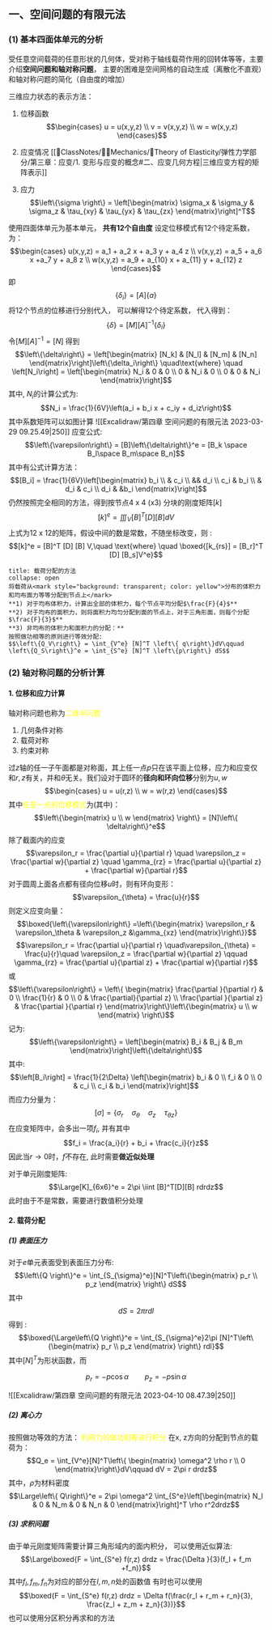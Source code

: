 ##  一、空间问题的有限元法
### (1) 基本四面体单元的分析
受任意空间载荷的任意形状的几何体，受对称于轴线载荷作用的回转体等等，主要介绍**空间问题和轴对称问题**， 主要的困难是空间网格的自动生成（离散化不直观）和轴对称问题的简化（自由度的增加）

三维应力状态的表示方法：
1. 位移函数
$$\begin{cases}
u = u(x,y,z) \\
v = v(x,y,z) \\
w = w(x,y,z)
\end{cases}$$
2. 应变情况
[[📘ClassNotes/👨‍🔧Mechanics/🔨Theory of Elasticity/弹性力学部分/第三章：应变/1. 变形与应变的概念#二、应变几何方程|三维应变方程的矩阵表示]]

3. 应力
$$\left\{\sigma \right\} = \left[\begin{matrix}
\sigma_x & \sigma_y & \sigma_z & \tau_{xy} &  \tau_{yx} & \tau_{zx}
\end{matrix}\right]^T$$

使用四面体单元为基本单元， **共有12个自由度**
设定位移模式有12个待定系数，为：
$$\begin{cases}
u(x,y,z) = a_1 + a_2 x + a_3 y  + a_4 z \\
v(x,y,z) = a_5 + a_6 x +a_7 y + a_8 z \\
w(x,y,z) = a_9 + a_{10} x + a_{11} y + a_{12} z
\end{cases}$$
即
$$\left\{\delta_i \right\}= [A] \left\{ a\right\}$$
将12个节点的位移进行分别代入， 可以解得12个待定系数， 代入得到：
$$\left\{ \delta \right\} = [M][A]^{-1}\left\{\delta_i\right\}$$
令$[M] [A]^{-1} = [N]$
得到
$$\left\{\delta\right\} = \left[\begin{matrix}
[N_k]  & [N_l] & [N_m] & [N_n]
\end{matrix}\right]\left\{\delta_i\right\} \quad\text{where} \quad  \left[N_i\right] = \left[\begin{matrix}
N_i & 0 & 0 \\
0 & N_i & 0 \\
0 & 0 & N_i
\end{matrix}\right]$$
其中, $N_i$的计算公式为: 
$$N_i =  \frac{1}{6V}\left(a_i + b_i x + c_iy + d_iz\right)$$
其中系数矩阵可以如图计算
![[Excalidraw/第四章 空间问题的有限元法 2023-03-29 09.25.49|250]]
应变公式: 
$$\left\{\varepsilon\right\} = [B]\left\{\delta\right\}^e = [B_k \space B_l\space B_m\space B_n]$$
其中有公式计算方法：
$$[B_i] = \frac{1}{6V}\left[\begin{matrix}
b_i \\
& c_i \\
&& d_i \\
c_i & b_i \\
& d_i & c_i \\
d_i & &b_i
\end{matrix}\right]$$
仍然按照完全相同的方法，得到按节点4 x 4 (x3) 分块的刚度矩阵$[k]$
$$[k]^e = \iiint_V[B]^T [D] [B] dV$$
上式为12 x 12的矩阵，假设中间的数是常数，不随坐标改变，则 : 
$$[k]^e = [B]^T [D] [B] V,\quad  \text{where} \quad \boxed{[k_{rs}] = [B_r]^T [D] [B_s]V^e}$$
`````ad-tip
title: 载荷分配的方法 
collapse: open
将载荷从<mark style="background: transparent; color: yellow">分布的体积力和均布面力等等分配到节点上</mark>
**1) 对于均布体积力，计算出全部的体积力，每个节点平均分配$\frac{F}{4}$**
**2) 对于均布的面积力，则将面积力均匀分配到面的节点上，对于三角形面，则每个分配$\frac{F}{3}$**
**3) 非均布的体积力和面积力的分配：**
按照做功相等的原则进行等效分配:
$$\left\{Q_V\right\} = \int_{V^e} [N]^T \left\{ q\right\}dV\qquad \left\{Q_S\right\}^e = \int_{S^e} [N]^T \left\{p\right\} dS$$

`````

### (2) 轴对称问题的分析计算
#### 1. 位移和应力计算
轴对称问题也称为<mark style="background: transparent; color: yellow">二维半问题</mark>
1. 几何条件对称
2. 载荷对称
3. 约束对称

过$z$轴的任一子午面都是对称面，其上任一点$p$只在该平面上位移，应力和应变仅和$r,z$有关，并和$\theta$无关。我们设对于圆环的**径向和环向位移**分别为$u,w$
$$\begin{cases}
u = u(r,z) \\
w = w(r,z)
\end{cases}$$
其中<mark style="background: transparent; color: yellow">任意一点的位移模式</mark>为(其中)：
$$\left\{\begin{matrix}
u \\ w 
\end{matrix} \right\} = [N]\left\{ \delta\right\}^e$$
除了截面内的应变
$$\varepsilon_r = \frac{\partial u}{\partial r} \quad \varepsilon_z = \frac{\partial w}{\partial z} \quad \gamma_{rz} = \frac{\partial u}{\partial z} + \frac{\partial w}{\partial r}$$
对于圆周上面各点都有径向位移$u$时，则有环向变形：
$$\varepsilon_{\theta} = \frac{u}{r}$$
则定义应变向量：
$$\boxed{\left\{\varepsilon\right\} =\left\{\begin{matrix}
\varepsilon_r & \varepsilon_\theta & \varepsilon_z &\gamma_{xz}
\end{matrix}\right\}}$$
$$\varepsilon_r = \frac{\partial u}{\partial r} \quad\varepsilon_{\theta} = \frac{u}{r}\quad  \varepsilon_z = \frac{\partial w}{\partial z} \qquad  \gamma_{rz} = \frac{\partial u}{\partial z} + \frac{\partial w}{\partial r}$$
或
$$\left\{\varepsilon\right\} = \left\{ \begin{matrix}
\frac{\partial }{\partial r} & 0 \\
\frac{1}{r} &  0 \\ 
0 & \frac{\partial}{\partial z} \\
\frac{\partial }{\partial z} & \frac{\partial }{\partial r}
\end{matrix}\right\}\left\{\begin{matrix}
u \\ w
\end{matrix} \right\}$$
记为: 
$$\left\{\varepsilon\right\} = \left[\begin{matrix}
B_i & B_j & B_m
\end{matrix}\right]\left\{\delta\right\}$$
其中: 
$$\left[B_i\right] = \frac{1}{2\Delta} \left[\begin{matrix}
b_i & 0 \\
f_i & 0 \\
0  & c_i \\
c_i & b_i
\end{matrix}\right]$$
而应力分量为：
$$[\sigma] = \left\{ \sigma_r \quad  \sigma_{\theta} \quad  \sigma_{z} \quad   \tau_{\theta z} \right\}$$
在应变矩阵中，会多出一项$f_i$, 并有其中
$$f_i = \frac{a_i}{r} + b_i + \frac{c_i}{r}z$$
因此当$r\rightarrow 0$时，$f$不存在, 此时需要**做近似处理**

对于单元刚度矩阵: 
$$\Large[K]_{6x6}^e = 2\pi \iint [B]^T[D][B] rdrdz$$
此时由于不是常数，需要进行数值积分处理

#### 2. 载荷分配
##### (1) 表面压力
对于$e$单元表面受到表面压力分布:  
$$\left\{Q \right\}^e = \int_{S_{\sigma}^e}[N]^T\left\{\begin{matrix}
p_r \\ p_z
\end{matrix} \right\} dS$$
其中
$$dS = 2\pi r dl$$
得到 : 
$$\boxed{\Large\left\{Q \right\}^e = \int_{S_{\sigma}^e}2\pi [N]^T\left\{\begin{matrix}
p_r \\ p_z
\end{matrix} \right\} rdl}$$
其中$[N]^T$为形状函数，而

$$p_r = -p \cos \alpha\qquad  p_z = -p\sin \alpha$$

![[Excalidraw/第四章 空间问题的有限元法 2023-04-10 08.47.39|250]]

##### (2) 离心力
按照做功等效的方法： <mark style="background: transparent; color: yellow">利用力的做功相等进行积分</mark>
在x, z方向的分配到节点的载荷为：
$$Q_e = \int_{V^e}[N]^T\left\{ \begin{matrix}
\omega^2 \rho r \\ 0
\end{matrix}\right\}dV\qquad dV = 2\pi r drdz$$
其中，$\rho$为材料密度
$$\Large\left\{ Q\right\}^e = 2\pi \omega^2 \int_{S^e}\left[\begin{matrix}
N_l & 0 & N_m & 0 & N_n & 0
\end{matrix}\right]^T \rho r^2drdz$$

##### (3) 求积问题
由于单元刚度矩阵需要计算三角形域内的面内积分， 可以使用近似算法: 
$$\Large\boxed{F = \int_{S^e} f(r,z) drdz  = \frac{\Delta }{3}(f_l + f_m +f_n)}$$
其中$f_l ,f_m ,f_n$为对应的部分在$l,m,n$处的函数值
有时也可以使用
$$\boxed{F = \int_{S^e} f(r,z) drdz  = \Delta  f(\frac{r_l + r_m + r_n}{3}, \frac{z_l + z_m + z_n}{3})}$$
也可以使用分区积分再求和的方法

